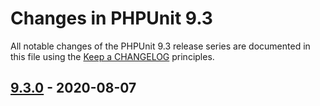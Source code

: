 # Changes in PHPUnit 9.3

All notable changes of the PHPUnit 9.3 release series are documented in this file using the [Keep a CHANGELOG](https://keepachangelog.com/) principles.

## [9.3.0] - 2020-08-07

[9.3.0]: https://github.com/sebastianbergmann/phpunit/compare/9.2...master
